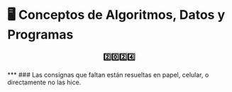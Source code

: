 # 🖥️ Conceptos de Algoritmos, Datos y Programas
<h3 align="center">2️⃣0️⃣2️⃣4️⃣</h3>
***
### Las consignas que faltan están resueltas en papel, celular, o directamente no las hice.
